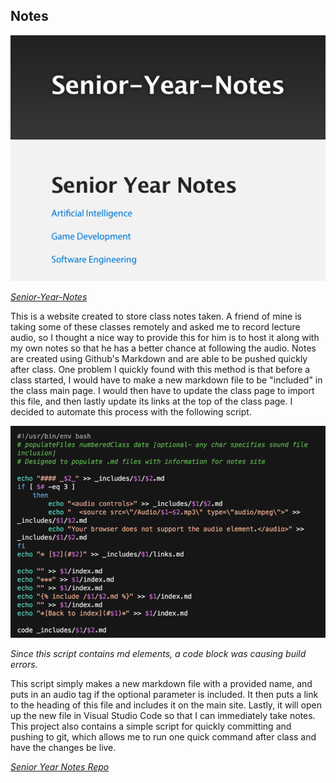 ## Notes

![Website Photo where Notes are stored](/images/notes.png)

*[Senior-Year-Notes](https://mattfossett.github.io/Senior-Year-Notes/)*

This is a website created to store class notes taken. A friend of mine is taking some of these classes remotely and asked me to record lecture audio, so I thought a nice way to provide this for him is to host it along with my own notes so that he has a better chance at following the audio. Notes are created using Github's Markdown and are able to be pushed quickly after class. 
One problem I quickly found with this method is that before a class started, I would have to make a new markdown file to be "included" in the class main page. I would then have to update the class page to import this file, and then lastly update its links at the top of the class page. I decided to automate this process with the following script. 

![script for populating markdown files](/images/popFiles.png)

*Since this script contains md elements, a code block was causing build errors.*

This script simply makes a new markdown file with a provided name, and puts in an audio tag if the optional parameter is included. It then puts a link to the heading of this file and includes it on the main site. Lastly, it will open up the new file in Visual Studio Code so that I can immediately take notes. 
This project also contains a simple script for quickly committing and pushing to git, which allows me to run one quick command after class and have the changes be live. 

*[Senior Year Notes Repo](www.github.com/MattFossett/Senior-Year-Notes)*